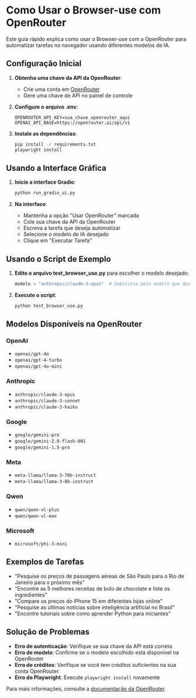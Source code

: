 # Como Usar o Browser-use com OpenRouter

Este guia rápido explica como usar o Browser-use com a OpenRouter para automatizar tarefas no navegador usando diferentes modelos de IA.

## Configuração Inicial

1. **Obtenha uma chave da API da OpenRouter**:
   - Crie uma conta em [OpenRouter](https://openrouter.ai/)
   - Gere uma chave de API no painel de controle

2. **Configure o arquivo .env**:
   ```
   OPENROUTER_API_KEY=sua_chave_openrouter_aqui
   OPENAI_API_BASE=https://openrouter.ai/api/v1
   ```

3. **Instale as dependências**:
   ```bash
   pip install -r requirements.txt
   playwright install
   ```

## Usando a Interface Gráfica

1. **Inicie a interface Gradio**:
   ```bash
   python run_gradio_ui.py
   ```

2. **Na interface**:
   - Mantenha a opção "Usar OpenRouter" marcada
   - Cole sua chave da API da OpenRouter
   - Escreva a tarefa que deseja automatizar
   - Selecione o modelo de IA desejado
   - Clique em "Executar Tarefa"

## Usando o Script de Exemplo

1. **Edite o arquivo test_browser_use.py** para escolher o modelo desejado:
   ```python
   modelo = "anthropic/claude-3-opus"  # Substitua pelo modelo que deseja usar
   ```

2. **Execute o script**:
   ```bash
   python test_browser_use.py
   ```

## Modelos Disponíveis na OpenRouter

### OpenAI
- `openai/gpt-4o`
- `openai/gpt-4-turbo`
- `openai/gpt-4o-mini`

### Anthropic
- `anthropic/claude-3-opus`
- `anthropic/claude-3-sonnet`
- `anthropic/claude-3-haiku`

### Google
- `google/gemini-pro`
- `google/gemini-2.0-flash-001`
- `google/gemini-1.5-pro`

### Meta
- `meta-llama/llama-3-70b-instruct`
- `meta-llama/llama-3-8b-instruct`

### Qwen
- `qwen/qwen-vl-plus`
- `qwen/qwen-vl-max`

### Microsoft
- `microsoft/phi-3-mini`

## Exemplos de Tarefas

- "Pesquise os preços de passagens aéreas de São Paulo para o Rio de Janeiro para o próximo mês"
- "Encontre as 5 melhores receitas de bolo de chocolate e liste os ingredientes"
- "Compare os preços do iPhone 15 em diferentes lojas online"
- "Pesquise as últimas notícias sobre inteligência artificial no Brasil"
- "Encontre tutoriais sobre como aprender Python para iniciantes"

## Solução de Problemas

- **Erro de autenticação**: Verifique se sua chave da API está correta
- **Erro de modelo**: Confirme se o modelo escolhido está disponível na OpenRouter
- **Erro de créditos**: Verifique se você tem créditos suficientes na sua conta OpenRouter
- **Erro do Playwright**: Execute `playwright install` novamente

Para mais informações, consulte a [documentação da OpenRouter](https://openrouter.ai/docs). 
